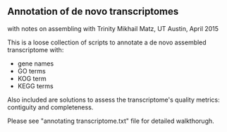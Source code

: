 Annotation of de novo transcriptomes
------------------------------------
with notes on assembling with Trinity
Mikhail Matz, UT Austin,  April 2015

This is a loose collection of scripts to annotate a de novo assembled transcriptome with:
- gene names
- GO terms
- KOG term
- KEGG terms

Also included are solutions to assess the transcriptome's quality metrics: contiguity and completeness.

Please see "annotating transcriptome.txt" file for detailed walkthorugh.

